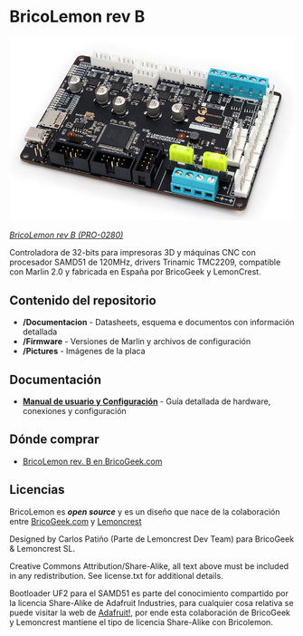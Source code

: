 BricoLemon rev B
========================================

[![BricoLemon rev B](/Pictures/bricolemon-revb-800x515.jpg)](/Pictures/bricolemon-revb-800x515.jpg)

[*BricoLemon rev B (PRO-0280)*](http://bcgk.co/bricolemon)

Controladora de 32-bits para impresoras 3D y máquinas CNC con procesador SAMD51 de 120MHz, drivers Trinamic TMC2209, compatible con Marlin 2.0 y fabricada en España por BricoGeek y LemonCrest.

Contenido del repositorio
-------------------

* **/Documentacion** - Datasheets, esquema e documentos con información detallada
* **/Firmware** - Versiones de Marlin y archivos de configuración
* **/Pictures** - Imágenes de la placa

Documentación
--------------
* **[Manual de usuario y Configuración](https://lab.bricogeek.com/tutorial/bricolemon-controladora-32-bits-samd51-120mhz-para-impresoras-3d)** - Guía detallada de hardware, conexiones y configuración

Dónde comprar
----------------
* [BricoLemon rev. B en BricoGeek.com](https://tienda.bricogeek.com/impresion-3d-electronica/1476-bricolemon-revb.html)

Licencias
-------------------

BricoLemon es _**open source**_ y es un diseño que nace de la colaboración entre [BricoGeek.com](https://tienda.bricogeek.com) y [Lemoncrest](https://lemoncrest.net)

Designed by Carlos Patiño (Parte de Lemoncrest Dev Team) para BricoGeek & Lemoncrest SL.

Creative Commons Attribution/Share-Alike, all text above must be included in any redistribution. See license.txt for additional details.

Bootloader UF2 para el SAMD51 es parte del conocimiento compartido por la licencia Share-Alike de Adafruit Industries, para cualquier cosa relativa se puede visitar la web de [Adafruit!](https://learn.adafruit.com/adafruit-grand-central/overview), por ende esta colaboración de BricoGeek y Lemoncrest mantiene el tipo de licencia Share-Alike con Bricolemon.